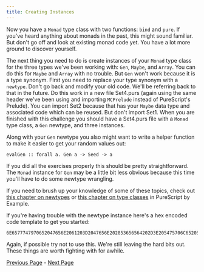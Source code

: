 ```yaml
---
title: Creating Instances
---
```


Now you have a `Monad` type class with two functions: `bind` and `pure`.  If
you've heard anything about monads in the past, this might sound familiar.
But don't go off and look at existing monad code yet.  You have a lot more
ground to discover yourself.

The next thing you need to do is create instances of your `Monad` type class for
the three types we've been working with: `Gen`, `Maybe`, and `Array`. You can do this for
`Maybe` and `Array` with no trouble. But `Gen` won't work because it is a type synonym.
First you need to replace your type synonym with a `newtype`. Don't go back and
modify your old code. We'll be referring back to that in the future. Do this
work in a new file Set4.purs (again using the same header we've been using and
importing `MCPrelude` instead of PureScript's Prelude). You can import Set2 because
that has your `Maybe` data type and associated code which can be reused. But don't
import Set1. When you are finished with this challenge you should have a Set4.purs
file with a `Monad` type class, a `Gen` newtype, and three instances.

Along with your `Gen` newtype you also might want to write a helper function to
make it easier to get your random values out:

    evalGen :: forall a. Gen a -> Seed -> a

If you did all the exercises properly this should be pretty straightforward. The
`Monad` instance for `Gen` may be a little bit less obvious because this time you'll
have to do some newtype wrangling.

If you need to brush up your knowledge of some of these topics, check out [this
chapter on
newtypes](https://book.purescript.org/chapter5.html?highlight=newtype#newtypes)
or [this chapter on type
classes](https://book.purescript.org/chapter6.html)
in PureScript by Example.

If you're having trouble with the newtype instance here's a hex encoded code
template to get you started:

    6E6577747970652047656E2061203D2047656E202853656564202D3E205475706C6520536565642061290D0A0D0A696E7374616E6365206D6F6E616447656E203A3A204D6F6E61642047656E2077686572650D0A202070757265203D202E2E2E0D0A202062696E64203D202E2E2E

Again, if possible try not to use this. We're still leaving the hard bits out.
These things are worth fighting with for awhile.

[Previous Page](ex4-3.html) - [Next Page](ex4-5.html)
